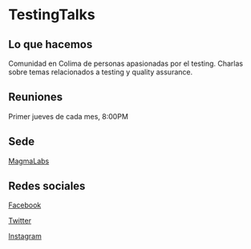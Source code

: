 # TestingTalks

## Lo que hacemos
Comunidad en Colima de personas apasionadas por el testing.
Charlas sobre temas relacionados a testing y quality assurance.

## Reuniones

Primer jueves de cada mes, 8:00PM

## Sede

[MagmaLabs](https://goo.gl/maps/B1y9spx2iiH2)


## Redes sociales

[Facebook](https://www.facebook.com/TestingTalks/)

[Twitter](https://twitter.com/Testing_Talks)

[Instagram](https://www.instagram.com/testing.talks)
